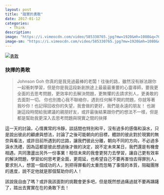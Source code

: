 ```yaml
---
layout: post
title: "踏實的勇敢"
date: 2017-01-12
categories:
  - Think
description:
image: "https://i.vimeocdn.com/video/585330765.jpg?mw=1920&mh=1080&q=70"
image-sm: "https://i.vimeocdn.com/video/585330765.jpg?mw=1920&mh=1080&q=70"
---
```


[![勇敢](http://img.youtube.com/vi/3wrto8oJu5A/0.jpg)](www.youtube.com/watch?v=3wrto8oJu5A "勇敢")

### 抉擇的勇敢
> Johnson Goh 你真的是我見過最棒的老闆！往後的路，雖然沒有辦法跟你一起衝刺學習，但是你是我這段新創旅途上最最最重要的心靈導師，要我更全面的去思考問題，更效率的去解決問題，更無懼的去請求別人，更勇敢的去面對一切。
你也別擔心我不聯絡你，遇到任何解不開的問題，你就等著我吵你！也記得回收你的失望，我會做的更好，我們是永遠的朋友！
也謝謝這段時間給我建議的親朋好友，或許最後結果跟你們的想法不一樣，但是都是幫助我更深入去思考問題與現實之間的抉擇

這一天的討論，心情異常的冷靜，談話間也特別和平，沒有過多的感傷和淚水，只是說出彼此的顧慮與想法，討論了之後可能朝向的目標，體諒的彼此對於現實的無奈與看法，或許目前所遇到的岔路，讓我們彼此分離，朝向不同的方向，不必過多淚水洗禮，因為這都是彼此想過後才做的決定，說不定未來某日，我們還是有機會相遇，共同激盪出另外一份事業！相信未來的我會更努力去學習，讓自己更有效率的解決問題，學習如何思考更全面，更周延，也希望自己不要再害怕去得罪別人，要求別人，想當一個成功的人，別把得罪看的太重而忽略了事情的本質，阻礙團隊的進度，說不定他就是那個幫助你的人！

該說我自由了嗎？或許我該面對的挑戰會更多吧，但是既然想過痛過就不要再躊躇了，踏出去實實在在的勇敢下去！
